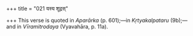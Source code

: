 +++
title = "021 यस्य शूद्रस्"

+++
This verse is quoted in *Aparārka* (p. 601);—in *Kṛtyakalpataru*
(9b);—and in *Vīramitrodaya* (Vyavahāra, p. 11a).


